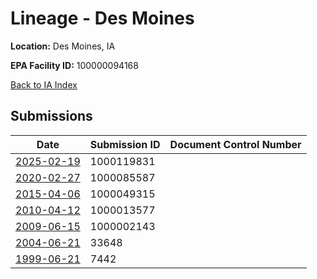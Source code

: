 # Lineage  - Des Moines

**Location:** Des Moines, IA

**EPA Facility ID:** 100000094168

[Back to IA Index](../../index.md)

## Submissions

| Date | Submission ID | Document Control Number |
|------|--------------|-------------------------|
| [2025-02-19](submissions/1000119831.md) | 1000119831 |  |
| [2020-02-27](submissions/1000085587.md) | 1000085587 |  |
| [2015-04-06](submissions/1000049315.md) | 1000049315 |  |
| [2010-04-12](submissions/1000013577.md) | 1000013577 |  |
| [2009-06-15](submissions/1000002143.md) | 1000002143 |  |
| [2004-06-21](submissions/33648.md) | 33648 |  |
| [1999-06-21](submissions/7442.md) | 7442 |  |
